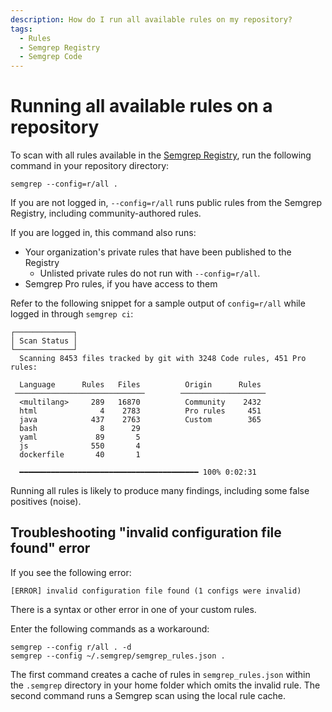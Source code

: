 ```yaml
---
description: How do I run all available rules on my repository?
tags:
  - Rules
  - Semgrep Registry
  - Semgrep Code
---
```


# Running all available rules on a repository

To scan with all rules available in the [Semgrep Registry](https://semgrep.dev/explore), run the following command in your repository directory:

```
semgrep --config=r/all .
```

If you are not logged in, `--config=r/all` runs public rules from the Semgrep Registry, including community-authored rules.

If you are logged in, this command also runs:

* Your organization's private rules that have been published to the Registry
  - Unlisted private rules do not run with `--config=r/all`.
* Semgrep Pro rules, if you have access to them

Refer to the following snippet for a sample output of `config=r/all` while logged in through `semgrep ci`:

```
┌─────────────┐
│ Scan Status │
└─────────────┘
  Scanning 8453 files tracked by git with 3248 Code rules, 451 Pro rules:
                                                                                                                        
  Language      Rules   Files          Origin      Rules                                                                
 ─────────────────────────────        ───────────────────                                                               
  <multilang>     289   16870          Community    2432                                                                
  html              4    2783          Pro rules     451                                                                
  java            437    2763          Custom        365                                                                
  bash              8      29                                                                                           
  yaml             89       5                                                                                           
  js              550       4                                                                                           
  dockerfile       40       1                                                                                           
                                                                                                                        
  ━━━━━━━━━━━━━━━━━━━━━━━━━━━━━━━━━━━━━━━━ 100% 0:02:31   
```

Running all rules is likely to produce many findings, including some false positives (noise).

## Troubleshooting "invalid configuration file found" error

If you see the following error:

```
[ERROR] invalid configuration file found (1 configs were invalid)
```

There is a syntax or other error in one of your custom rules.

Enter the following commands as a workaround:

```
semgrep --config r/all . -d
semgrep --config ~/.semgrep/semgrep_rules.json .
```

The first command creates a cache of rules in `semgrep_rules.json` within the `.semgrep` directory in your home folder which omits the invalid rule. The second command runs a Semgrep scan using the local rule cache.
